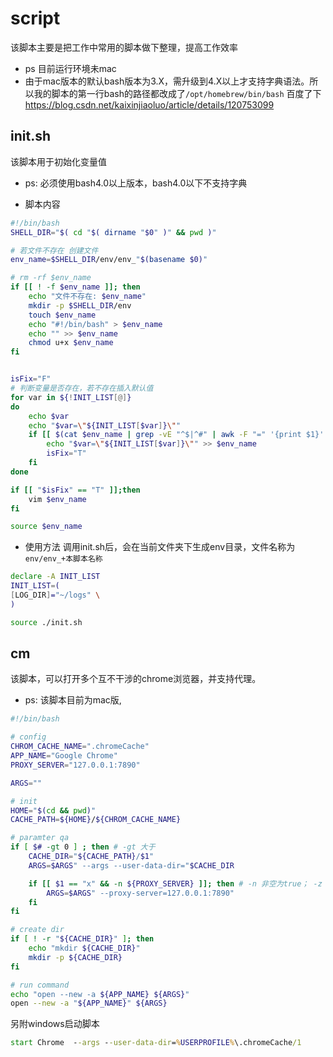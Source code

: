 # script
该脚本主要是把工作中常用的脚本做下整理，提高工作效率
* ps 目前运行环境未mac
* 由于mac版本的默认bash版本为3.X，需升级到4.X以上才支持字典语法。所以我的脚本的第一行bash的路径都改成了`/opt/homebrew/bin/bash`
百度了下
https://blog.csdn.net/kaixinjiaoluo/article/details/120753099

## init.sh
该脚本用于初始化变量值
* ps: 必须使用bash4.0以上版本，bash4.0以下不支持字典

- 脚本内容
```bash
#!/bin/bash
SHELL_DIR="$( cd "$( dirname "$0" )" && pwd )"

# 若文件不存在 创建文件
env_name=$SHELL_DIR/env/env_"$(basename $0)"

# rm -rf $env_name
if [[ ! -f $env_name ]]; then
    echo "文件不存在: $env_name"
    mkdir -p $SHELL_DIR/env
    touch $env_name
    echo "#!/bin/bash" > $env_name
    echo "" >> $env_name
    chmod u+x $env_name
fi


isFix="F"
# 判断变量是否存在，若不存在插入默认值
for var in ${!INIT_LIST[@]}
do
    echo $var
    echo "$var=\"${INIT_LIST[$var]}\""
    if [[ $(cat $env_name | grep -vE "^$|^#" | awk -F "=" '{print $1}' | grep -w "$var" | wc -l) -eq "0" ]];then
        echo "$var=\"${INIT_LIST[$var]}\"" >> $env_name
        isFix="T"
    fi
done

if [[ "$isFix" == "T" ]];then
    vim $env_name
fi

source $env_name

```

- 使用方法
调用init.sh后，会在当前文件夹下生成env目录，文件名称为`env/env_+本脚本名称`
```bash
declare -A INIT_LIST
INIT_LIST=(
[LOG_DIR]="~/logs" \
)

source ./init.sh
```


## cm
该脚本，可以打开多个互不干涉的chrome浏览器，并支持代理。
* ps: 该脚本目前为mac版,
```bash
#!/bin/bash

# config
CHROM_CACHE_NAME=".chromeCache"
APP_NAME="Google Chrome"
PROXY_SERVER="127.0.0.1:7890"

ARGS=""

# init
HOME="$(cd && pwd)"
CACHE_PATH=${HOME}/${CHROM_CACHE_NAME}

# paramter qa
if [ $# -gt 0 ] ; then # -gt 大于
	CACHE_DIR="${CACHE_PATH}/$1"
	ARGS=$ARGS" --args --user-data-dir="$CACHE_DIR

	if [[ $1 == "x" && -n ${PROXY_SERVER} ]]; then # -n 非空为true； -z 空为true
		ARGS=$ARGS" --proxy-server=127.0.0.1:7890"
	fi
fi

# create dir
if [ ! -r "${CACHE_DIR}" ]; then
    echo "mkdir ${CACHE_DIR}"
    mkdir -p ${CACHE_DIR}
fi

# run command
echo "open --new -a ${APP_NAME} ${ARGS}"
open --new -a "${APP_NAME}" ${ARGS}

```

另附windows启动脚本
```bat
start Chrome  --args --user-data-dir=%USERPROFILE%\.chromeCache/1
```